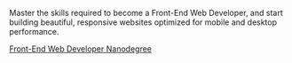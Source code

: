 Master the skills required to become a Front-End Web Developer, 
and start building beautiful, responsive websites 
optimized for mobile and desktop performance.

[Front-End Web Developer Nanodegree](https://www.udacity.com/course/front-end-web-developer-nanodegree--nd001?v=fe1)